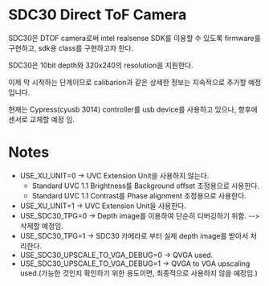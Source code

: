 # SDC30 Direct ToF Camera
SDC30은 DTOF camera로써 intel realsense SDK를 이용할 수 있도록 firmware를 구현하고, sdk용 class를 구현하고자 한다.

SDC30은 10bit depth와 320x240의 resolution을 지원한다.

이제 막 시작하는 단계이므로 calibarion과 같은 상세한 정보는 지속적으로 추가할 예정입니다.

현재는 Cypress(cyusb 3014) controller를 usb device를 사용하고 있으나, 향후에 센서로 교체할 예정 임.

# Notes

* USE_XU_UNIT=0 -> UVC Extension Unit을 사용하지 않는다.
  * Standard UVC 1.1 Brightness를 Background offset 조정용으로 사용한다.
  * Standard UVC 1.1 Contrast를 Phase alignment 조정용으로 사용한다.
* USE_XU_UNIT=1 -> UVC Extension Unit을 사용한다.
* USE_SDC30_TPG=0 -> Depth image를 이용하여 단순히 디버깅하기 위함. --> 삭제할 예정임.
* USE_SDC30_TPG=1 -> SDC30 카메라로 부터 실제 depth image를 받아서 처리한다.
* USE_SDC30_UPSCALE_TO_VGA_DEBUG=0 -> QVGA used.
* USE_SDC30_UPSCALE_TO_VGA_DEBUG=1 -> QVGA to VGA upscaling used.(가능한 것인지 확인하기 위한 용도이면, 최종적으로 사용하지 않을 예정임.)